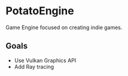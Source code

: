 # PotatoEngine
Game Engine focused on creating indie games.


## Goals
- Use Vulkan Graphics API
- Add Ray tracing 
